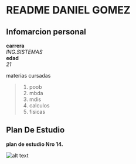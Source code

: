 # README DANIEL GOMEZ

## Infomarcion personal

  **carrera** \
   *ING.SISTEMAS* \
  **edad** \
    *21*

  materias cursadas
  
 > 1. poob
 > 2. mbda
 > 3. mdis
 > 4. calculos
 > 5. fisicas
  
## Plan De Estudio

  **plan de estudio Nro 14.**
  
  ![alt text](https://www.escuelaing.edu.co/escuela/planesEstudio/img/sistemas/planANTESde2018-2.pdf.png)  
